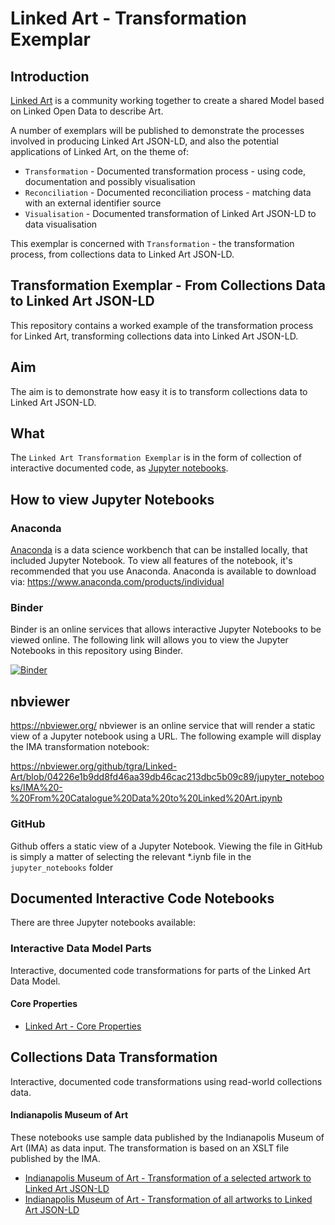 # Linked Art - Transformation Exemplar

## Introduction
[Linked Art](https://linked.art) is a community working together to create a shared Model based on Linked Open Data to describe Art.

A number of exemplars will be published to demonstrate the processes involved in producing Linked Art JSON-LD, and also the potential applications of Linked Art, on the theme of:
- `Transformation` - Documented transformation process - using code, documentation and possibly visualisation
- `Reconciliation` - Documented reconciliation process - matching data with an external identifier source
- `Visualisation` - Documented transformation of Linked Art JSON-LD to data visualisation

This exemplar is concerned with `Transformation` - the transformation process, from collections data to Linked Art JSON-LD.

## Transformation Exemplar - From Collections Data to Linked Art JSON-LD

This repository contains a worked example of the transformation process for Linked Art, transforming collections data into Linked Art JSON-LD.

## Aim
The aim is to demonstrate how easy it is to transform collections data to Linked Art JSON-LD.

## What
The `Linked Art Transformation Exemplar` is in the form of collection of interactive documented code, as [Jupyter notebooks](https://jupyter.org).


## How to view Jupyter Notebooks

### Anaconda
[Anaconda](https://www.anaconda.com) is a data science workbench that can be installed locally, that included Jupyter Notebook. To view all features of the notebook, it's recommended that you use Anaconda. Anaconda is available to download via:  https://www.anaconda.com/products/individual

### Binder 
Binder is an online services that allows interactive Jupyter Notebooks to be viewed online. The following link will allows you to view the Jupyter Notebooks in this repository using Binder. 

[![Binder](https://mybinder.org/badge_logo.svg)](https://mybinder.org/v2/gh/tgra/Linked-Art/HEAD)

## nbviewer
https://nbviewer.org/
nbviewer is an online service that will render a static view of a Jupyter notebook using a URL. The following example will display the IMA transformation notebook:

https://nbviewer.org/github/tgra/Linked-Art/blob/04226e1b9dd8fd46aa39db46cac213dbc5b09c89/jupyter_notebooks/IMA%20-%20From%20Catalogue%20Data%20to%20Linked%20Art.ipynb

### GitHub 
Github offers a static view of a Jupyter Notebook. Viewing the file in GitHub is simply a matter of selecting the relevant *.iynb file in the `jupyter_notebooks` folder

## Documented Interactive Code Notebooks

There are three Jupyter notebooks available:

### Interactive Data Model Parts
Interactive, documented code transformations for parts of the Linked Art Data Model.
#### Core Properties
- [Linked Art - Core Properties](./jupyter_notebooks/Core-Properties.ipynb)

## Collections Data Transformation
Interactive, documented code transformations using read-world collections data.

#### Indianapolis Museum of Art
These notebooks use sample data published by the Indianapolis Museum of Art (IMA) as data input. The transformation is based on an XSLT file published by the IMA.

- [Indianapolis Museum of Art - Transformation of a selected artwork to Linked Art JSON-LD](./jupyter_notebooks//Catalogue_Data_to_Linked_Art_IMA.ipynb)
- [Indianapolis Museum of Art - Transformation of all artworks to Linked Art JSON-LD](./jupyter_notebooks//Catalogue_Data_to_Linked_Art_IMA_All_Records.ipynb) 

